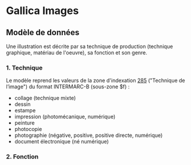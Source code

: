 # Gallica Images

## Modèle de données

Une illustration est décrite par sa technique de production (technique graphique, matériau de l'oeuvre), sa fonction et son genre.

### 1. Technique
Le modèle reprend les valeurs de la zone d'indexation [285]([url](https://www.bnf.fr/sites/default/files/2018-11/IF_cattechnique.pdf)) ("Technique de l’image") du format INTERMARC-B (sous-zone $f) :

- collage (technique mixte)
- dessin
- estampe
- impression (photomécanique, numérique)
- peinture
- photocopie
- photographie (négative, positive, positive directe, numérique)
- document électronique (né numérique) 


### 2. Fonction

